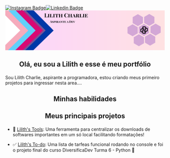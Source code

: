 [![Instagram Badge](https://img.shields.io/badge/Instagram-E4405F?style=flat-square&logo=instagram&logoColor=white&link=https://www.instagram.com/exuliano)](https://www.instagram.com/exuliano)[![Linkedin Badge](https://img.shields.io/badge/-LinkedIn-blue?style=flat-square&logo=Linkedin&logoColor=white&link=https://www.linkedin.com/in/lilithlima)](https://www.linkedin.com/in/lilithlima)
[![banner](https://github.com/LilithCharlie/LilithCharlie/blob/main/Lilith%20banner.png?raw=true)]()
## <p align="center">Olá, eu sou a Lilith e esse é meu portfólio</p>
Sou Lilith Charlie, aspirante a programadora, estou criando meus primeiro projetos para ingressar nesta area....

## <p align="center">Minhas habilidades</p>


## <p align="center">Meus principais projetos</p>
- 🔧 [Lilith's Tools](https://github.com/LilithCharlie/Lilith-s-Tools): Uma ferramenta para centralizar os downloads de softwares importantes em um só local facilitando formatações!

- ✅ [Lilith's To-do](https://github.com/LilithCharlie/Lilith-s-To-do-List): Uma lista de tarfeas funcional rodando no console e foi o projeto final do curso DiversificaDev Turma 6 - Python 🐙

